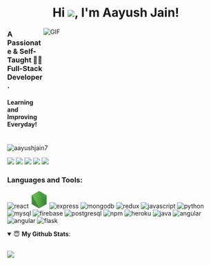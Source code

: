 <h1 align="center">Hi <img src="https://raw.githubusercontent.com/iampavangandhi/iampavangandhi/master/gifs/Hi.gif" width="30px">, I'm Aayush Jain! </h1>
<img align="right" alt="GIF" src="https://github.com/abhisheknaiidu/abhisheknaiidu/blob/master/code.gif?raw=true" width="420" height="270"/>
<h3 align="left">A Passionate & Self-Taught 👨‍💻Full-Stack Developer.</h3>
<h4>Learning and Improving Everyday!</h4>

<p align="left"> <img src="https://komarev.com/ghpvc/?username=aayuhsjain7&label=Profile%20views&color=0e75b6&style=flat" alt="aayushjain7" /> </p>
<a href="https://www.linkedin.com/in/aayush-jain7"><img src="https://www.vectorlogo.zone/logos/linkedin/linkedin-icon.svg" width="40" /></a>
<a href="https://github.com/aayushjain7"><img src="https://github.com/xtoolkit/Micon/blob/master/icons/webbrand/github.svg" width="40" /></a>
<a href="https://www.facebook.com/aayush.jain.001/"><img src="https://www.vectorlogo.zone/logos/facebook/facebook-official.svg" width="40" /></a>
<a href="mailto:jaayush014@gmail.com"><img src="https://www.vectorlogo.zone/logos/gmail/gmail-icon.svg" width="40" /></a>
<a href="https://www.instagram.com/aayush.jain7"><img src="https://www.vectorlogo.zone/logos/instagram/instagram-icon.svg" width="40" /></a>

<h3 align="left">Languages and Tools:</h3>
<p align="left">
  <img src="https://www.vectorlogo.zone/logos/reactjs/reactjs-icon.svg" alt="react" width="40" height="40"/>
  <img src="https://github.com/devicons/devicon/blob/master/icons/nodejs/nodejs-original.svg" alt="node" width="40" height="40"/>
  <img src="https://www.vectorlogo.zone/logos/expressjs/expressjs-icon.svg" alt="express" width="40" height="40"/>
  <img src="https://www.vectorlogo.zone/logos/mongodb/mongodb-icon.svg" alt="mongodb" width="40" height="40"/>
  <img src="https://github.com/leungwensen/svg-icon/blob/master/dist/svg/logos/redux.svg" alt="redux" width="40" height="40"/>
  <img src="http://3con14.biz/code/_data/js/intro/js-logo.png" alt="javascript" width="40" height="40"/>
  <img src="https://github.com/jalbertsr/logo-badge-images/blob/master/img/rsz_python.png?raw=true" alt="python" width="40" height="40"/>
  <img src="https://www.vectorlogo.zone/logos/mysql/mysql-official.svg" alt="mysql" width="40" height="40"/>
  <img src="https://www.vectorlogo.zone/logos/firebase/firebase-icon.svg" alt="firebase" width="40" height="40"/>
  <img src="https://www.vectorlogo.zone/logos/postgresql/postgresql-icon.svg" alt="postgresql" width="40" height="40"/>
  <img src="https://www.vectorlogo.zone/logos/npmjs/npmjs-ar21.svg" alt="npm" width="70" height="40"/>
  <img src="https://www.vectorlogo.zone/logos/heroku/heroku-icon.svg" alt="heroku" width="40" height="40"/>
  <img src="https://www.vectorlogo.zone/logos/java/java-icon.svg" alt="java" width="40" height="40"/>
  <img src="https://www.vectorlogo.zone/logos/angular/angular-icon.svg" alt="angular" width="40" height="40"/>
  <img src="https://github.com/detain/svg-logos/blob/master/svg/bootstrap-4.svg" alt="angular" width="40" height="40"/>
  <img src="https://www.vectorlogo.zone/logos/pocoo_flask/pocoo_flask-icon.svg" alt="flask" width="40" height="40"/>
</p>

<details open>
 <summary> 😇 <b>My Github Stats</b>: </summary>
<br>
<p align = "left">
  <img src = "https://github-readme-stats.vercel.app/api?username=aayushjain7&show_icons=true&theme=bear&line_height=27&count_private=true&border_radius=15&cache_seconds=1800">
</p>
</details>
